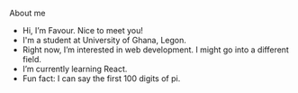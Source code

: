About me
- Hi, I’m Favour. Nice to meet you!
- I'm a student at University of Ghana, Legon.
- Right now, I’m interested in web development. I might go into a different field.
- I’m currently learning React.
- Fun fact: I can say the first 100 digits of pi.

<!---
favourrr-a/favourrr-a is a ✨ special ✨ repository because its `README.md` (this file) appears on your GitHub profile.
You can click the Preview link to take a look at your changes.
--->
